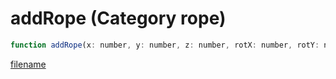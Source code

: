 # addRope (Category rope)

```js
function addRope(x: number, y: number, z: number, rotX: number, rotY: number, rotZ: number, length: number, ropeType: number, maxLength: number, minLength: number, p10: number, p11: boolean, p12: boolean, rigid: boolean, p14: number, breakWhenShot: boolean, unkPtr: intPtr): Array
```

[filename](addRope_m.md ':include')